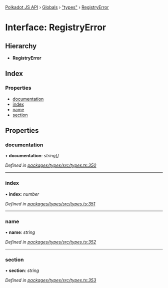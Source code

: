[Polkadot JS API](../README.md) › [Globals](../globals.md) › ["types"](../modules/_types_.md) › [RegistryError](_types_.registryerror.md)

# Interface: RegistryError

## Hierarchy

* **RegistryError**

## Index

### Properties

* [documentation](_types_.registryerror.md#documentation)
* [index](_types_.registryerror.md#index)
* [name](_types_.registryerror.md#name)
* [section](_types_.registryerror.md#section)

## Properties

###  documentation

• **documentation**: *string[]*

*Defined in [packages/types/src/types.ts:350](https://github.com/polkadot-js/api/blob/c1c537a3b5/packages/types/src/types.ts#L350)*

___

###  index

• **index**: *number*

*Defined in [packages/types/src/types.ts:351](https://github.com/polkadot-js/api/blob/c1c537a3b5/packages/types/src/types.ts#L351)*

___

###  name

• **name**: *string*

*Defined in [packages/types/src/types.ts:352](https://github.com/polkadot-js/api/blob/c1c537a3b5/packages/types/src/types.ts#L352)*

___

###  section

• **section**: *string*

*Defined in [packages/types/src/types.ts:353](https://github.com/polkadot-js/api/blob/c1c537a3b5/packages/types/src/types.ts#L353)*
